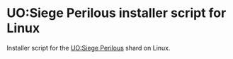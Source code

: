 # UO:Siege Perilous installer script for Linux

Installer script for the [UO:Siege Perilous](https://game-master.net/) shard on Linux.
